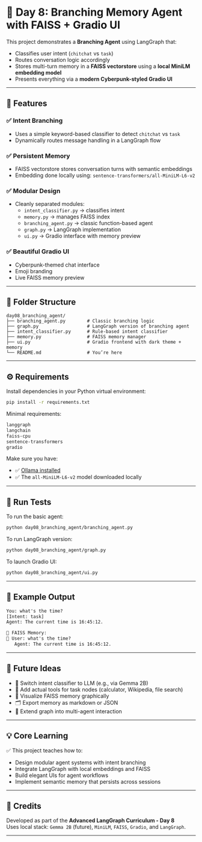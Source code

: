 # 🧠 Day 8: Branching Memory Agent with FAISS + Gradio UI

This project demonstrates a **Branching Agent** using LangGraph that:
- Classifies user intent (`chitchat` vs `task`)
- Routes conversation logic accordingly
- Stores multi-turn memory in a **FAISS vectorstore** using a **local MiniLM embedding model**
- Presents everything via a **modern Cyberpunk-styled Gradio UI**

---

## 🚀 Features

### ✅ Intent Branching
- Uses a simple keyword-based classifier to detect `chitchat` vs `task`
- Dynamically routes message handling in a LangGraph flow

### ✅ Persistent Memory
- FAISS vectorstore stores conversation turns with semantic embeddings
- Embedding done locally using: `sentence-transformers/all-MiniLM-L6-v2`

### ✅ Modular Design
- Cleanly separated modules:
  - `intent_classifier.py` → classifies intent
  - `memory.py` → manages FAISS index
  - `branching_agent.py` → classic function-based agent
  - `graph.py` → LangGraph implementation
  - `ui.py` → Gradio interface with memory preview

### ✅ Beautiful Gradio UI
- Cyberpunk-themed chat interface
- Emoji branding
- Live FAISS memory preview

---

## 🧩 Folder Structure

```
day08_branching_agent/
├── branching_agent.py        # Classic branching logic
├── graph.py                  # LangGraph version of branching agent
├── intent_classifier.py      # Rule-based intent classifier
├── memory.py                 # FAISS memory manager
├── ui.py                     # Gradio frontend with dark theme + memory
└── README.md                 # You’re here
```

---

## ⚙️ Requirements

Install dependencies in your Python virtual environment:

```bash
pip install -r requirements.txt
```

Minimal requirements:

```txt
langgraph
langchain
faiss-cpu
sentence-transformers
gradio
```

Make sure you have:
- ✅ [Ollama installed](https://ollama.com/)
- ✅ The `all-MiniLM-L6-v2` model downloaded locally

---

## 🧪 Run Tests

To run the basic agent:

```bash
python day08_branching_agent/branching_agent.py
```

To run LangGraph version:

```bash
python day08_branching_agent/graph.py
```

To launch Gradio UI:

```bash
python day08_branching_agent/ui.py
```

---

## 🧠 Example Output

```txt
You: what's the time?
[Intent: task]
Agent: The current time is 16:45:12.

🧠 FAISS Memory:
🔹 User: what's the time?
   Agent: The current time is 16:45:12.
```

---

## 🌱 Future Ideas

- 🔀 Switch intent classifier to LLM (e.g., via Gemma 2B)
- 🧩 Add actual tools for task nodes (calculator, Wikipedia, file search)
- 🧠 Visualize FAISS memory graphically
- 🗂️ Export memory as markdown or JSON
- 🧬 Extend graph into multi-agent interaction

---

## 💡 Core Learning

✅ This project teaches how to:
- Design modular agent systems with intent branching
- Integrate LangGraph with local embeddings and FAISS
- Build elegant UIs for agent workflows
- Implement semantic memory that persists across sessions

---

## 🧠 Credits

Developed as part of the **Advanced LangGraph Curriculum - Day 8**  
Uses local stack: `Gemma 2B` (future), `MiniLM`, `FAISS`, `Gradio`, and `LangGraph`.

---
